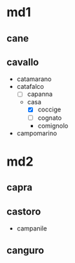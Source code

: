 # md1
## cane
## cavallo
- catamarano
- catafalco
	- [ ] capanna
	- casa
		- [x] coccige
		- [ ] cognato
		- comignolo
- campomarino
# md2
## capra
## castoro
- campanile
## canguro
